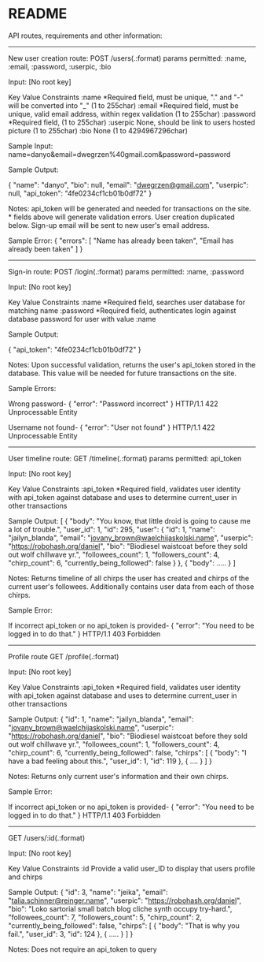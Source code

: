# README


API routes, requirements and other information:

--------------------------------------------------------------------------------
New user creation route:
POST   /users(.:format)
params permitted: :name, :email, :password, :userpic, :bio

Input:
[No root key]

Key         Value Constraints
:name       *Required field, must be unique, "." and "-" will be converted into "_" (1 to 255char)
:email      *Required field, must be unique, valid email address, within regex validation (1 to 255char)
:password   *Required field, (1 to 255char)
:userpic    None, should be link to users hosted picture (1 to 255char)
:bio        None (1 to 4294967296char)

Sample Input:
name=danyo&email=dwegrzen%40gmail.com&password=password

Sample Output:

{
    "name": "danyo",
    "bio": null,
    "email": "dwegrzen@gmail.com",
    "userpic": null,
    "api_token": "4fe0234cf1cb01b0df72"
}

Notes: api_token will be generated and needed for transactions on the site. * fields above will generate validation errors. User creation duplicated below. Sign-up email will be sent to new user's email address.

Sample Error:
{
    "errors": [
        "Name has already been taken",
        "Email has already been taken"
    ]
}

--------------------------------------------------------------------------------
Sign-in route:
POST   /login(.:format)
params permitted: :name, :password

Input:
[No root key]

Key         Value Constraints
:name       *Required field, searches user database for matching name
:password   *Required field, authenticates login against database password for user with value :name

Sample Output:

{
    "api_token": "4fe0234cf1cb01b0df72"
}

Notes: Upon successful validation, returns the user's api_token stored in the database. This value will be needed for future transactions on the site.

Sample Errors:

Wrong password-
{
    "error": "Password incorrect"
}
HTTP/1.1 422 Unprocessable Entity

Username not found-
{
    "error": "User not found"
}
HTTP/1.1 422 Unprocessable Entity

--------------------------------------------------------------------------------
User timeline route:
GET    /timeline(.:format)
params permitted: api_token

Input:
[No root key]

Key         Value Constraints
:api_token  *Required field, validates user identity with api_token against database and uses to determine                                          current_user in other transactions

Sample Output:
[
    {
        "body": "You know, that little droid is going to cause me a lot of trouble.",
        "user_id": 1,
        "id": 295,
        "user": {
            "id": 1,
            "name": "jailyn_blanda",
            "email": "jovany_brown@waelchijaskolski.name",
            "userpic": "https://robohash.org/daniel",
            "bio": "Biodiesel waistcoat before they sold out wolf chillwave yr.",
            "followees_count": 1,
            "followers_count": 4,
            "chirp_count": 6,
            "currently_being_followed": false
        }
    },
    {
        "body": .....
    }
]

Notes: Returns timeline of all chirps the user has created and chirps of the current user's followees. Additionally contains user data from each of those chirps.

Sample Error:

If incorrect api_token or no api_token is provided-
{
    "error": "You need to be logged in to do that."
}
HTTP/1.1 403 Forbidden

--------------------------------------------------------------------------------
Profile route
GET    /profile(.:format)

Input:
[No root key]

Key         Value Constraints
:api_token  *Required field, validates user identity with api_token against database and uses to determine                                          current_user in other transactions

Sample Output:
{
    "id": 1,
    "name": "jailyn_blanda",
    "email": "jovany_brown@waelchijaskolski.name",
    "userpic": "https://robohash.org/daniel",
    "bio": "Biodiesel waistcoat before they sold out wolf chillwave yr.",
    "followees_count": 1,
    "followers_count": 4,
    "chirp_count": 6,
    "currently_being_followed": false,
    "chirps": [
        {
            "body": "I have a bad feeling about this.",
            "user_id": 1,
            "id": 119
        },
        {
            ....
        }
    ]
}

Notes: Returns only current user's information and their own chirps.

Sample Error:

If incorrect api_token or no api_token is provided-
{
    "error": "You need to be logged in to do that."
}
HTTP/1.1 403 Forbidden

--------------------------------------------------------------------------------

GET    /users/:id(.:format)

Input:
[No root key]

Key         Value Constraints
:id         Provide a valid user_ID to display that users profile and chirps

Sample Output:
{
    "id": 3,
    "name": "jeika",
    "email": "talia.schinner@reinger.name",
    "userpic": "https://robohash.org/daniel",
    "bio": "Loko sartorial small batch blog cliche synth occupy try-hard.",
    "followees_count": 7,
    "followers_count": 5,
    "chirp_count": 2,
    "currently_being_followed": false,
    "chirps": [
        {
            "body": "That is why you fail.",
            "user_id": 3,
            "id": 124
        },
        {
            .....
        }
    ]
}

Notes: Does not require an api_token to query
